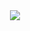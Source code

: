 <div align="center">
 <img src="https://raw.githubusercontent.com/gist/sousadiego11/f3c0bc078a7a5495ea0b029b052b8a37/raw/0e7bcf307c010cd672539c65f36502ea7f0d880c/portfolio.svg" >
</div>

